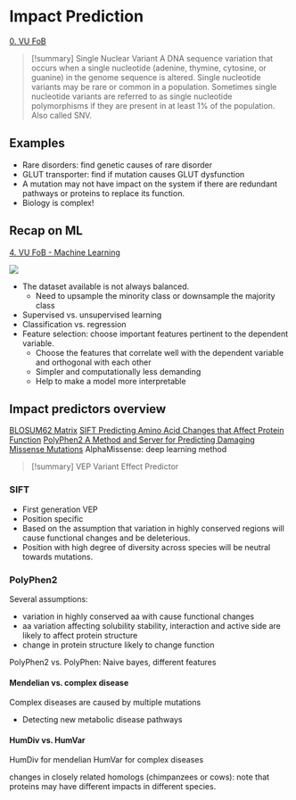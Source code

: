 # Impact Prediction

[0. VU FoB](0.%20VU%20FoB.md)

> [!summary] Single Nuclear Variant
> A DNA sequence variation that occurs when a single nucleotide (adenine, thymine, cytosine, or guanine) in the genome sequence is altered. Single nucleotide variants may be rare or common in a population. Sometimes single nucleotide variants are referred to as single nucleotide polymorphisms if they are present in at least 1% of the population. Also called SNV.

## Examples

- Rare disorders: find genetic causes of rare disorder
- GLUT transporter: find if mutation causes GLUT dysfunction
- A mutation may not have impact on the system if there are redundant pathways or proteins to replace its function.
- Biology is complex!

## Recap on ML

[4. VU FoB - Machine Learning](4.%20VU%20FoB%20-%20Machine%20Learning.md)

![](Pasted%20image%2020240924094914.png)

- The dataset available is not always balanced.
	- Need to upsample the minority class or downsample the majority class
- Supervised vs. unsupervised learning
- Classification vs. regression
- Feature selection: choose important features pertinent to the dependent variable.
	- Choose the features that correlate well with the dependent variable and orthogonal with each other
	- Simpler and computationally less demanding
	- Help to make a model more interpretable

## Impact predictors overview

[BLOSUM62 Matrix](BLOSUM62%20Matrix.md)
[SIFT Predicting Amino Acid Changes that Affect Protein Function](SIFT%20Predicting%20Amino%20Acid%20Changes%20that%20Affect%20Protein%20Function.md)
[PolyPhen2 A Method and Server for Predicting Damaging Missense Mutations](PolyPhen2%20A%20Method%20and%20Server%20for%20Predicting%20Damaging%20Missense%20Mutations.md)
AlphaMissense: deep learning method

> [!summary] VEP
> Variant Effect Predictor

### SIFT

- First generation VEP
- Position specific
- Based on the assumption that variation in highly conserved regions will cause functional changes and be deleterious.
- Position with high degree of diversity across species will be neutral towards mutations.

### PolyPhen2

Several assumptions:
- variation in highly conserved aa with cause functional changes
- aa variation affecting solubility stability, interaction and active side are likely to affect protein structure
- change in protein structure likely to change function

PolyPhen2 vs. PolyPhen: Naive bayes, different features
#### Mendelian vs. complex disease

Complex diseases are caused by multiple mutations

- Detecting new metabolic disease pathways

#### HumDiv vs. HumVar

HumDiv for mendelian
HumVar for complex diseases

changes in closely related homologs (chimpanzees or cows):
	note that proteins may have different impacts in different species.